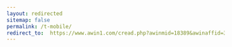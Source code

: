 ```yaml
---
layout: redirected
sitemap: false
permalink: /t-mobile/
redirect_to:  https://www.awin1.com/cread.php?awinmid=18389&awinaffid=372977&clickref=onbeperkt4g-zakelijk.nl&ued=https%3A%2F%2Fwww.t-mobile.nl%2Fzakelijk
---
```

